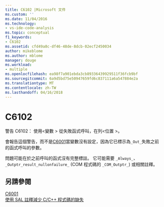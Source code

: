 ```yaml
---
title: C6102 |Microsoft 文件
ms.custom: ''
ms.date: 11/04/2016
ms.technology:
- vs-ide-code-analysis
ms.topic: conceptual
f1_keywords:
- C6102
ms.assetid: cfd49a8c-df46-48de-8dcb-02ecf2450034
author: mikeblome
ms.author: mblome
manager: douge
ms.workload:
- multiple
ms.openlocfilehash: ea98f7a901ebda3cb89336439929511f36fcb9bf
ms.sourcegitcommit: 6a9d5bd75e50947659fd6c837111a6a547884e2a
ms.translationtype: MT
ms.contentlocale: zh-TW
ms.lasthandoff: 04/16/2018
---
```

# <a name="c6102"></a>C6102
警告 C6102： 使用\<變數 > 從失敗函式呼叫，在列\<位置 >。  
  
 會報告這個警告，而不是[C6001](../code-quality/c6001.md)當變數沒有設定，因為它已標示為`_Out_`失敗之前的函式呼叫的參數。  
  
 問題可能在於之前呼叫的函式沒有完整標註。 它可能需要 `_Always_`、`_Outptr_result_nullonfailure_` (COM 程式碼的 `_COM_Outptr_`) 或相關註釋。  
  
## <a name="see-also"></a>另請參閱  
 [C6001](../code-quality/c6001.md)   
 [使用 SAL 註釋減少 C/C++ 程式碼的缺失](../code-quality/using-sal-annotations-to-reduce-c-cpp-code-defects.md)
